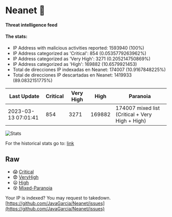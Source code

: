 # Neanet :hocho:
#### Threat intelligence feed
#### The stats:

- IP Address with malicious activities reported: 1593940 (100%)
- IP Address categorized as 'Critical':  854 (0.0535779263962%)
- IP Address categorized as 'Very High':  3271 (0.205214750869%)
- IP Address categorized as 'High':  169882 (10.6579921453)
- Total de direcciones IP indexadas en Neanet:  174007 (10.9167848225%)
- Total de direcciones IP descartadas en Neanet:  1419933 (89.0832151775%)

| Last Update | Critical | Very High | High | Paranoia |
| --- | --- | --- | --- | --- |
| 2023-03-13 07:01:41 | 854 | 3271 | 169882 | 174007 mixed list (Critical + Very High + High)|

![Stats](https://docs.google.com/spreadsheets/d/e/2PACX-1vSnaNMIXVabIpDJjufMlzH7poXnshF3mgd8Is1g9ytUEzVsP5my4Trn8f-xkoLLQ38xpL3HtmUexLo6/pubchart?oid=501124687&format=image)

For the historical stats go to: [link](/stats.csv)
## Raw
- :scream: [Critical](https://raw.githubusercontent.com/JavaGarcia/Neanet/master/blacklists/neanet_critical.txt)
- :fearful: [VeryHigh](https://raw.githubusercontent.com/JavaGarcia/Neanet/master/blacklists/neanet_veryHigh.txtt)
- :frowning: [High](https://raw.githubusercontent.com/JavaGarcia/Neanet/master/blacklists/neanet_high.txt)
- :dizzy_face: [Mixed-Paranoia](https://raw.githubusercontent.com/JavaGarcia/Neanet/master/blacklists/neanet_all.txt)


Your IP is indexed? You may request to takedown. [https://github.com/JavaGarcia/Neanet/issues](https://github.com/JavaGarcia/Neanet/issues)


































































































































































































































































































































































































































































































































































































































































































































































































































































































































































































































































































































































































































































































































































































































































































































































































































































































































































































































































































































































































































































































































































































































































































































































































































































































































































































































































































































































































































































































































































































































































































































































































































































































































































































































































































































































































































































































































































































































































































































































































































































































































































































































































































































































































































































































































































































































































































































































































































































































































































































































































































































































































































































































































































































































































































































































































































































































































































































































































































































































































































































































































































































































































































































































































































































































































































































































































































































































































































































































































































































































































































































































































































































































































































































































































































































































































































































































































































































































































































































































































































































































































































































































































































































































































































































































































































































































































































































































































































































































































































































































































































































































































































































































































































































































































































































































































































































































































































































































































































































































































































